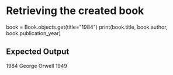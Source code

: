 # Retrieving the created book
book = Book.objects.get(title="1984")
print(book.title, book.author, book.publication_year)

## Expected Output
1984 George Orwell 1949